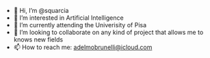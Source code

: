 - 👋 Hi, I’m @squarcia
- 👀 I’m interested in Artificial Intelligence
- 🌱 I’m currently attending the Univerisity of Pisa
- 💞️ I’m looking to collaborate on any kind of project that allows me to knows new fields
- 📫 How to reach me: adelmobrunelli@icloud.com

<!---
squarcia/squarcia is a ✨ special ✨ repository because its `README.md` (this file) appears on your GitHub profile.
You can click the Preview link to take a look at your changes.
--->
